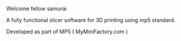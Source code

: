 Welcome fellow samurai

A fully functional slicer software for 3D printing using mp5 standard.

Developed as part of MP5 ( MyMiniFactory.com )
